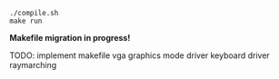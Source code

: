 ```shell
./compile.sh
make run
```

<b>Makefile migration in progress!</b>

TODO:
  implement makefile
  vga graphics mode driver
  keyboard driver
  raymarching
